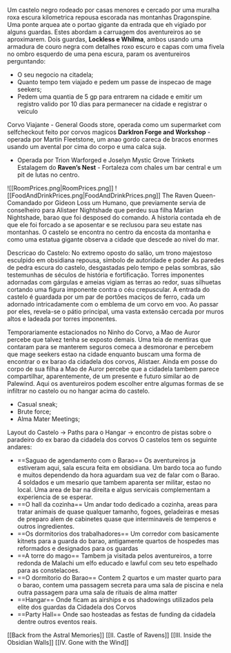 Um castelo negro rodeado por casas menores e cercado por uma muralha roxa escura kilometrica repousa escorada nas montanhas Dragonspine. Uma ponte arquea ate o portao gigante da entrada que eh vigiado por alguns guardas. Estes abordam a carruagem dos aventureiros ao se aproximarem.
Dois guardas, **Lockless e Whilma**, ambos usando uma armadura de couro negra com detalhes roxo escuro e capas com uma fivela no ombro esquerdo de uma pena escura, param os aventureiros perguntando:
- O seu negocio na citadela;
- Quanto tempo tem viajado e pedem um passe de inspecao de mage seekers;
- Pedem uma quantia de 5 gp para entrarem na cidade e emitir um registro valido por 10 dias para permanecer na cidade e registrar o veiculo
  
Corvo Viajante - General Goods store, operada como um supermarket com selfcheckout feito por corvos magicos
**DarkIron Forge and Workshop** - operada por Martin Fleetstone, um anao gordo careca de bracos enormes usando um avental por cima do corpo e uma calca suja. 
- Operada por Trion Warforged e Joselyn
Mystic Grove Trinkets
Estalagem do **Raven’s Nest** - Fortaleza com chales um bar central e um pit de lutas no centro.
  
![[RoomPrices.png|RoomPrices.png]]
![[FoodAndDrinkPrices.png|FoodAndDrinkPrices.png]]
The Raven Queen- Comandado por Gideon Loss um Humano, que previamente servia de conselheiro para Alistaer Nightshade que perdeu sua filha Marian Nightshade, barao que foi desposed do comando. A historia contada eh de que ele foi forcado a se aposentar e se reclusou para seu estate nas montanhas. O castelo se encontra no centro da encosta da montanha e como uma estatua gigante observa a cidade que descede ao nivel do mar.
  
Descricao do Castelo: No extremo oposto do salão, um trono majestoso esculpido em obsidiana repousa, símbolo de autoridade e poder As paredes de pedra escura do castelo, desgastadas pelo tempo e pelas sombras, são testemunhas de séculos de história e fortificação. Torres imponentes adornadas com gárgulas e ameias vigiam as terras ao redor, suas silhuetas cortando uma figura imponente contra o céu crepuscular. A entrada do castelo é guardada por um par de portões maciços de ferro, cada um adornado intricadamente com o emblema de um corvo em voo. Ao passar por eles, revela-se o pátio principal, uma vasta extensão cercada por muros altos e ladeada por torres imponentes.

Temporariamente estacionados no Ninho do Corvo, a Mao de Auror percebe que talvez tenha se exposto demais. Uma teia de mentiras que contaram para se manterem seguros comeca a desmoronar e percebem que mage seekers estao na cidade enquanto buscam uma forma de encontrar o ex barao da cidadela dos corvos, Alistaer. Ainda em posse do corpo de sua filha a Mao de Auror percebe que a cidadela tambem parece compartilhar, aparentemente, de um presente e futuro similar ao de Palewind.
Aqui os aventureiros podem escolher entre algumas formas de se infiltrar no castelo ou no hangar acima do castelo.
- Casual sneak;
- Brute force;
- Alma Mater Meetings;
  
Layout do Castelo → Paths para o Hangar → encontro de pistas sobre o paradeiro do ex barao da cidadela dos corvos
O castelos tem os seguinte andares:
- ==Saguao de agendamento com o Barao==
Os aventureiros ja estiveram aqui, sala escura feita em obsidiana. Um bardo toca ao fundo e muitos dependendo da hora aguardam sua vez de falar com o Barao. 4 soldados e um mesario que tambem aparenta ser militar, estao no local. Uma area de bar na direita e algus servicais complementam a experiencia de se esperar.
- ==O hall da cozinha==
Um andar todo dedicado a cozinha, areas para tratar animais de quase qualquer tamanho, fogoes, geladeiras e mesas de preparo alem de cabinetes quase que interminaveis de temperos e outros ingredientes.
- ==Os dormitorios dos trabalhadores==
Um corredor com basicamente kitnets para a guarda do barao, antigamente quartos de hospedes mas reformados e designados para os guardas
- ==A torre do mago==
Tambem ja visitada pelos aventureiros, a torre redonda de Malachi um elfo educado e lawful com seu teto espelhado para as constelacoes.
- ==O dormitorio do Barao==
Contem 2 quartos e um master quarto para o barao, contem uma passagem secreta para uma sala de piscina e nela outra passagem para uma sala de rituais de alma matter
- ==Hangar==
Onde ficam as airships e os shadowings utilizados pela elite dos guardas da Cidadela dos Corvos
- ==Party Hall==
Onde sao hosteadas as festas de funding da cidadela dentre outros eventos reais.

[[Back from the Astral Memories]]
[[II. Castle of Ravens]]
[[III. Inside the Obsidian Walls]]
[[IV. Gone with the Wind]]